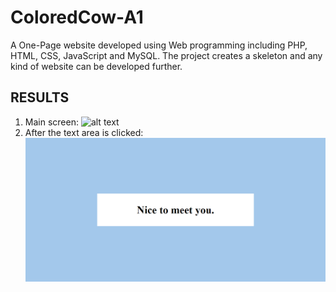 # ColoredCow-A1
A One-Page website developed using Web programming including PHP, HTML, CSS, JavaScript and MySQL. The project creates a skeleton and any kind of website can be developed further.
## RESULTS
1. Main screen:
![alt text](Screenshots/ouput1.PNG)
2. After the text area is clicked:
![alt text](Screenshots/output2.PNG)

